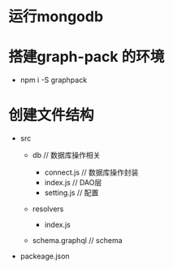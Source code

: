 # 运行mongodb

# 搭建graph-pack 的环境
 - npm i -S graphpack

 # 创建文件结构

 - src
    - db                // 数据库操作相关
        - connect.js    // 数据库操作封装
        - index.js      // DAO层
        - setting.js    // 配置
    
    - resolvers
        - index.js  
    
    - schema.graphql    // schema

- packeage.json